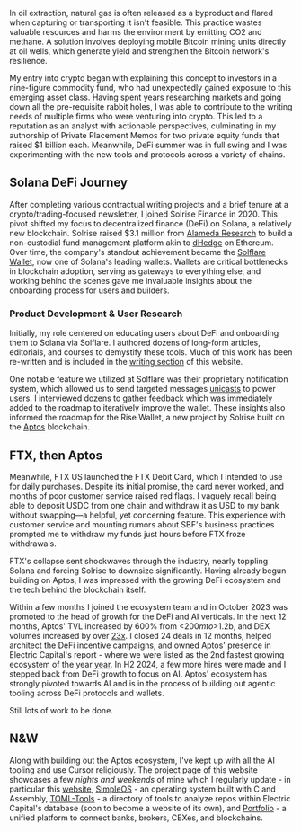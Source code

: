 In oil extraction, natural gas is often released as a byproduct and flared when capturing or transporting it isn't feasible. This practice wastes valuable resources and harms the environment by emitting CO2 and methane. A solution involves deploying mobile Bitcoin mining units directly at oil wells, which generate yield and strengthen the Bitcoin network's resilience.

My entry into crypto began with explaining this concept to investors in a nine-figure commodity fund, who had unexpectedly gained exposure to this emerging asset class. Having spent years researching markets and going down all the pre-requisite rabbit holes, I was able to contribute to the writing needs of multiple firms who were venturing into crypto. This led to a reputation as an analyst with actionable perspectives, culminating in my authorship of Private Placement Memos for two private equity funds that raised $1 billion each. Meanwhile, DeFi summer was in full swing and I was experimenting with the new tools and protocols across a variety of chains.

## Solana DeFi Journey

After completing various contractual writing projects and a brief tenure at a crypto/trading-focused newsletter, I joined Solrise Finance in 2020. This pivot shifted my focus to decentralized finance (DeFi) on Solana, a relatively new blockchain. Solrise raised $3.1 million from <a href="https://www.cftc.gov/PressRoom/PressReleases/8938-24" class="text-accent hover:text-accent/80 transition-colors" target="_blank" rel="noopener noreferrer">Alameda Research</a> to build a non-custodial fund management platform akin to <a href="https://dhedge.org/" class="text-accent hover:text-accent/80 transition-colors" target="_blank" rel="noopener noreferrer">dHedge</a> on Ethereum. Over time, the company's standout achievement became the <a href="https://solflare.com/" class="text-accent hover:text-accent/80 transition-colors" target="_blank" rel="noopener noreferrer">Solflare Wallet</a>, now one of Solana's leading wallets. Wallets are critical bottlenecks in blockchain adoption, serving as gateways to everything else, and working behind the scenes gave me invaluable insights about the onboarding process for users and builders.

### Product Development & User Research

Initially, my role centered on educating users about DeFi and onboarding them to Solana via Solflare. I authored dozens of long-form articles, editorials, and courses to demystify these tools. Much of this work has been re-written and is included in the <a href="https://www.zacharyr0th.com/writing" class="text-accent hover:text-accent/80 transition-colors" target="_blank" rel="noopener noreferrer">writing section</a> of this website.

One notable feature we utilized at Solflare was their proprietary notification system, which allowed us to send targeted messages <a href="https://docs.solflare.com/solflare/technical/solflare-notifications/api-endpoints/unicast-endpoint" class="text-accent hover:text-accent/80 transition-colors" target="_blank" rel="noopener noreferrer">unicasts</a> to power users. I interviewed dozens to gather feedback which was immediately added to the roadmap to iteratively improve the wallet. These insights also informed the roadmap for the Rise Wallet, a new project by Solrise built on the <a href="https://aptoslabs.com/" class="text-accent hover:text-accent/80 transition-colors" target="_blank" rel="noopener noreferrer">Aptos</a> blockchain.

## FTX, then Aptos

Meanwhile, FTX US launched the FTX Debit Card, which I intended to use for daily purchases. Despite its initial promise, the card never worked, and months of poor customer service raised red flags. I vaguely recall being able to deposit USDC from one chain and withdraw it as USD to my bank without swapping—a helpful, yet concerning feature. This experience with customer service and mounting rumors about SBF's business practices prompted me to withdraw my funds just hours before FTX froze withdrawals.

FTX's collapse sent shockwaves through the industry, nearly toppling Solana and forcing Solrise to downsize significantly. Having already begun building on Aptos, I was impressed with the growing DeFi ecosystem and the tech behind the blockchain itself.

Within a few months I joined the ecosystem team and in October 2023 was promoted to the head of growth for the DeFi and AI verticals. In the next 12 months, Aptos' TVL increased by 600% from <$200m to >$1.2b, and DEX volumes increased by over <a href="https://www.linkedin.com/feed/update/urn:li:activity:7239688747116564481/" class="text-accent hover:text-accent/80 transition-colors" target="_blank" rel="noopener noreferrer">23x</a>. I closed 24 deals in 12 months, helped architect the DeFi incentive campaigns, and owned Aptos' presence in Electric Capital's report - where we were listed as the 2nd fastest growing ecosystem of the year <a href="https://www.developerreport.com/developer-report?s=top-10-fastest-growing-ecosystems-in-2024" class="text-accent hover:text-accent/80 transition-colors" target="_blank" rel="noopener noreferrer">year</a>. In H2 2024, a few more hires were made and I stepped back from DeFi growth to focus on AI. Aptos' ecosystem has strongly pivoted towards AI and is in the process of building out agentic tooling across DeFi protocols and wallets.

Still lots of work to be done.

## N&W

Along with building out the Aptos ecosystem, I've kept up with all the AI tooling and use Cursor religiously. The project page of this website showcases a few _nights and weekends_ of mine which I regularly update - in particular this <a href="https://github.com/zacharyr0th/website" class="text-accent hover:text-accent/80 transition-colors" target="_blank" rel="noopener noreferrer">website</a>, <a href="https://github.com/zacharyr0th/simple-os" class="text-accent hover:text-accent/80 transition-colors" target="_blank" rel="noopener noreferrer">SimpleOS</a> - an operating system built with C and Assembly, <a href="https://github.com/zacharyr0th/toml-tools" class="text-accent hover:text-accent/80 transition-colors" target="_blank" rel="noopener noreferrer">TOML-Tools</a> - a directory of tools to analyze repos within Electric Capital's database (soon to become a website of its own), and <a href="https://github.com/zacharyr0th/portfolio" class="text-accent hover:text-accent/80 transition-colors" target="_blank" rel="noopener noreferrer">Portfolio</a> - a unified platform to connect banks, brokers, CEXes, and blockchains.
